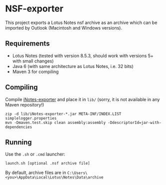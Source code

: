 NSF-exporter
============

This project exports a Lotus Notes nsf archive as an archive which can be imported by Outlook (Macintosh and Windows versions).

Requirements
------------
* Lotus Notes (tested with version 8.5.3, should work with versions 5+ with small changes)
* Java 6 (with same architecture as Lotus Notes, i.e. 32 bits)
* Maven 3 for compiling

Compiling
---------
Compile [iNotes-exporter](https://github.com/javabean/iNotes-exporter) and place it in `lib/` (sorry, it is not available in any Maven repository!)

	zip -d lib/iNotes-exporter-*.jar META-INF/INDEX.LIST simplelogger.properties
	mvn -Dmaven.test.skip clean assembly:assembly -DdescriptorId=jar-with-dependencies

Running
-------

Use the `.sh` or `.cmd` launcher:

	launch.sh [optional .nsf archive file]

By default, archive files are in `C:\Users\<you>\AppData\Local\Lotus\Notes\Data\archive`


